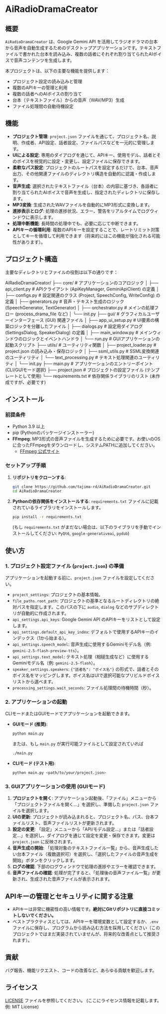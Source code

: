 # AiRadioDramaCreator

## 概要

`AiRadioDramaCreator` は、Google Gemini API を活用してラジオドラマの台本から音声を自動生成するためのデスクトップアプリケーションです。テキストファイルで書かれた台本を読み込み、複数の話者にそれぞれ割り当てられたAIボイスで音声コンテンツを生成します。

本プロジェクトは、以下の主要な機能を提供します：
- プロジェクト設定の読み込みと管理
- 複数のAPIキーの管理と利用
- 複数の話者へのAIボイスの割り当て
- 台本（テキストファイル）からの音声（WAV/MP3）生成
- ファイル処理間の自動待機設定

## 機能

- **プロジェクト管理**: `project.json` ファイルを通じて、プロジェクト名、説明、作成者、API設定、話者設定、ファイルパスなどを一元的に管理します。
- **UIによる設定**: 専用のダイアログを通じて、APIキー、使用モデル、話者とそのボイスを視覚的に設定・変更し、設定ファイルに保存できます。
- **柔軟なパス設定**: プロジェクトのルートパスを設定するだけで、台本、音声出力、その他関連ファイルのディレクトリ構造を自動的に認識・作成します。
- **音声生成**: 選択されたテキストファイル（台本）の内容に基づき、各話者に割り当てられたAIボイスで音声を生成し、指定されたディレクトリに保存します。
- **MP3変換**: 生成されたWAVファイルを自動的にMP3形式に変換します。
- **進捗表示とログ**: 処理の進捗状況、エラー、警告をリアルタイムでログウィンドウに表示します。
- **処理中断機能**: 長時間の処理中でも、必要に応じて中断できます。
- **APIキーの循環利用**: 複数のAPIキーを設定することで、レートリミット対策としてキーを循環して利用できます（将来的にはこの機能が強化される可能性があります）。

## プロジェクト構造

主要なディレクトリとファイルの役割は以下の通りです：

AiRadioDramaCreator/
├── core/ # アプリケーションのコアロジック
│ ├── api_client.py # APIクライアント (ApiKeyManager, GeminiApiClient) の定義
│ ├── configs.py # 設定関連のクラス (Project, SpeechConfig, WriteConfig) の定義
│ ├── generators.py # 音声・テキスト生成のロジック (SpeechGenerator, TextGenerator)
│ ├── orchestrator.py # メインの処理フロー (process_drama_file など)
│ └── init.py
├── gui/ # グラフィカルユーザーインターフェース (GUI) 関連ファイル
│ ├── app_ui_setup.py # UI要素の構築ロジックを分離したファイル
│ ├── dialogs.py # 設定用ダイアログ (SettingsDialog, SpeakerDialog) の定義
│ ├── main_window.py # メインウィンドウのロジックとイベントハンドラ
│ └── run.py # GUIアプリケーションの起動スクリプト
├── utils/ # ユーティリティ関数
│ ├── project_loader.py # project.json の読み込み・保存ロジック
│ ├── ssml_utils.py # SSML変換関連のユーティリティ
│ └── text_processing.py # テキスト処理関連のユーティリティ
│ └── init.py
├── main.py # アプリケーションのエントリーポイント (CLI/GUIモード選択)
├── project.json # プロジェクトの設定ファイル (テンプレートとして使用)
└── requirements.txt # 依存関係ライブラリのリスト (未作成ですが、必要です)

## インストール

### 前提条件

- Python 3.9 以上
- pip (Pythonのパッケージインストーラー)
- **FFmpeg**: MP3形式の音声ファイルを生成するために必要です。お使いのOSに合ったFFmpegをダウンロードし、システムPATHに追加してください。
    - [FFmpeg 公式サイト](https://ffmpeg.org/download.html)

### セットアップ手順

1.  **リポジトリをクローンする**:
    ```bash
    git clone https://github.com/tajima-rd/AiRadioDramaCreator.git
    cd AiRadioDramaCreator
    ```

2.  **Pythonの依存関係をインストールする**:
    `requirements.txt` ファイルに記載されているライブラリをインストールします。
    ```bash
    pip install -r requirements.txt
    ```
    (もし `requirements.txt` がまだない場合は、以下のライブラリを手動でインストールしてください: `PyQt6`, `google-generativeai`, `pydub`)

## 使い方

### 1. プロジェクト設定ファイル (`project.json`) の準備

アプリケーションを起動する前に、`project.json` ファイルを設定してください。

- `project_settings`: プロジェクトの基本情報。
- `file_paths.root_path`: プロジェクトの基準となるルートディレクトリの絶対パスを指定します。このパスの下に `audio`, `dialog` などのサブディレクトリが自動的に作成されます。
- `api_settings.api_keys`: Google Gemini API のAPIキーをリストとして設定します。
- `api_settings.default_api_key_index`: デフォルトで使用するAPIキーのインデックス（1から始まる）。
- `api_settings.speech_model`: 音声生成に使用するGeminiモデル名（例: `gemini-2.5-flash-preview-tts`）。
- `api_settings.text_model`: テキスト処理（相槌生成など）に使用するGeminiモデル名（例: `gemini-2.5-flash`）。
- `speaker_settings.speakers`: `{"話者名": "ボイス名"}` の形式で、話者とそのボイス名をマッピングします。ボイス名はUIで選択可能なプリビルドボイスリストから選べます。
- `processing_settings.wait_seconds`: ファイル処理間の待機時間（秒）。

### 2. アプリケーションの起動

CLIモードまたはGUIモードでアプリケーションを起動できます。

-   **GUIモード (推奨)**:
    ```bash
    python main.py
    ```
    または、もし `main.py` が実行可能ファイルとして設定されていれば
    ```bash
    ./main.py
    ```

-   **CLIモード (テスト用)**:
    ```bash
    python main.py <path/to/your/project.json>
    ```

### 3. GUIアプリケーションの使用 (GUIモード)

1.  **プロジェクトを開く**: アプリケーション起動後、「ファイル」メニューから「プロジェクトファイルを開く...」を選択し、準備した `project.json` ファイルを選択します。
2.  **UIの更新**: プロジェクトが読み込まれると、プロジェクト名、パス、台本ファイルリスト、音声ファイルリストが更新されます。
3.  **設定の変更**: 「設定」メニューから「API/モデル設定...」または「話者設定...」を選択し、ダイアログを通じて設定を変更・保存できます。変更は `project.json` に反映されます。
4.  **音声生成の開始**: 「処理対象のテキストファイル一覧」から、音声生成したい台本ファイル（複数選択可）を選択し、「選択したファイルの音声生成を開始」ボタンをクリックします。
5.  **ログの確認**: 下部のログウィンドウで処理の進捗やエラーを確認できます。
6.  **音声ファイルの確認**: 処理が完了すると、「処理後の音声ファイル一覧」が更新され、生成された音声ファイルが表示されます。

## APIキーの管理とセキュリティに関する注意

-   APIキーは非常に機密性の高い情報です。**絶対にGitリポジトリに直接コミットしないでください。**
-   ベストプラクティスとしては、APIキーを環境変数として設定するか、`.env` ファイルに保存し、プログラムから読み込む方法を採用してください（このプロジェクトではまだ実装されていませんが、将来的な改善点として推奨されます）。

## 貢献

バグ報告、機能リクエスト、コードの改善など、あらゆる貢献を歓迎します。

## ライセンス

[LICENSE](LICENSE) ファイルを参照してください。 (ここにライセンス情報を記載します。例: MIT License)
